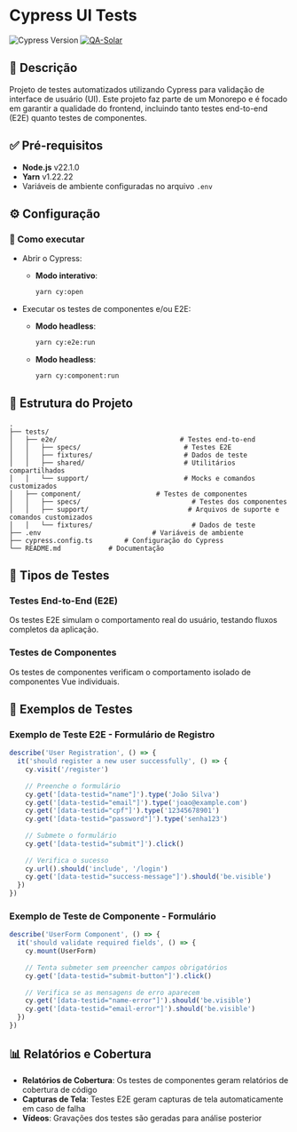 # Cypress UI Tests

![Cypress Version](https://img.shields.io/badge/cypress-v14.0.3-green)
[![QA-Solar](https://img.shields.io/endpoint?url=https://cloud.cypress.io/badge/count/en7s34/main&style=flat&logo=cypress)](https://cloud.cypress.io/projects/en7s34/runs)

## 📝 Descrição

Projeto de testes automatizados utilizando Cypress para validação de interface de usuário (UI). Este projeto faz parte de um Monorepo e é focado em garantir a qualidade do frontend, incluindo tanto testes end-to-end (E2E) quanto testes de componentes.

## ✅ Pré-requisitos

- **Node.js** v22.1.0
- **Yarn** v1.22.22
- Variáveis de ambiente configuradas no arquivo `.env`

## ⚙️ Configuração

### 🔧 Como executar

- Abrir o Cypress:
   - **Modo interativo**:
     ```bash
     yarn cy:open
     ```

- Executar os testes de componentes e/ou E2E:
   - **Modo headless**:
     ```bash
     yarn cy:e2e:run
     ```

   - **Modo headless**:
     ```bash
     yarn cy:component:run
     ```

## 📂 Estrutura do Projeto

```plaintext
.
├── tests/
│   ├── e2e/                               # Testes end-to-end
│   │   ├── specs/                          # Testes E2E
│   │   ├── fixtures/                       # Dados de teste
│   │   ├── shared/                         # Utilitários compartilhados
│   │   └── support/                        # Mocks e comandos customizados
│   ├── component/                   # Testes de componentes
│   │   ├── specs/                            # Testes dos componentes
│   │   ├── support/                         # Arquivos de suporte e comandos customizados
│   │   └── fixtures/                         # Dados de teste
├── .env                            # Variáveis de ambiente
├── cypress.config.ts        # Configuração do Cypress
└── README.md            # Documentação
```

## 🧪 Tipos de Testes

### Testes End-to-End (E2E)

Os testes E2E simulam o comportamento real do usuário, testando fluxos completos da aplicação.

### Testes de Componentes

Os testes de componentes verificam o comportamento isolado de componentes Vue individuais.

## 📝 Exemplos de Testes

### Exemplo de Teste E2E - Formulário de Registro

```typescript
describe('User Registration', () => {
  it('should register a new user successfully', () => {
    cy.visit('/register')
    
    // Preenche o formulário
    cy.get('[data-testid="name"]').type('João Silva')
    cy.get('[data-testid="email"]').type('joao@example.com')
    cy.get('[data-testid="cpf"]').type('12345678901')
    cy.get('[data-testid="password"]').type('senha123')
    
    // Submete o formulário
    cy.get('[data-testid="submit"]').click()
    
    // Verifica o sucesso
    cy.url().should('include', '/login')
    cy.get('[data-testid="success-message"]').should('be.visible')
  })
})
```

### Exemplo de Teste de Componente - Formulário

```typescript
describe('UserForm Component', () => {
  it('should validate required fields', () => {
    cy.mount(UserForm)
    
    // Tenta submeter sem preencher campos obrigatórios
    cy.get('[data-testid="submit-button"]').click()
    
    // Verifica se as mensagens de erro aparecem
    cy.get('[data-testid="name-error"]').should('be.visible')
    cy.get('[data-testid="email-error"]').should('be.visible')
  })
})
```

## 📊 Relatórios e Cobertura

- **Relatórios de Cobertura**: Os testes de componentes geram relatórios de cobertura de código
- **Capturas de Tela**: Testes E2E geram capturas de tela automaticamente em caso de falha
- **Vídeos**: Gravações dos testes são geradas para análise posterior
